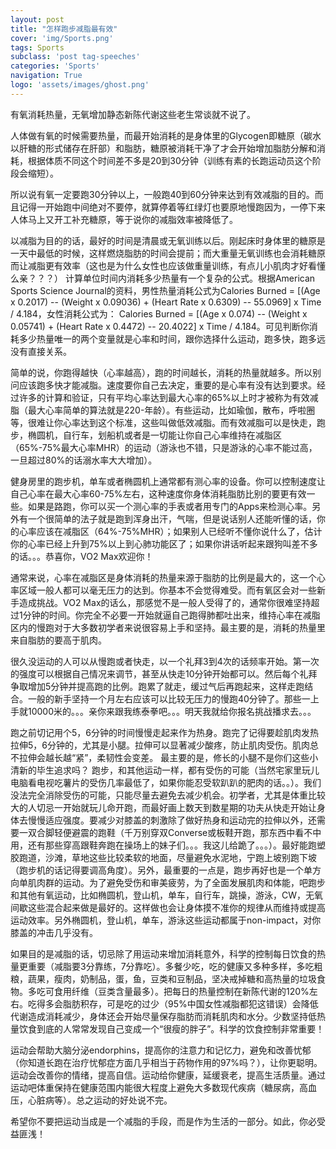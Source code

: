 ```yaml
---
layout: post
title: "怎样跑步减脂最有效"
cover: 'img/Sports.png'
tags: Sports
subclass: 'post tag-speeches'
categories: 'Sports'
navigation: True
logo: 'assets/images/ghost.png'
---
```


有氧消耗热量，无氧增加静态新陈代谢这些老生常谈就不说了。

人体做有氧的时候需要热量，而最开始消耗的是身体里的Glycogen即糖原（碳水以肝糖的形式储存在肝部）和脂肪，糖原被消耗干净了才会开始增加脂肪分解和消耗，根据体质不同这个时间差不多是20到30分钟（训练有素的长跑运动员这个阶段会缩短）。

所以说有氧一定要跑30分钟以上，一般跑40到60分钟来达到有效减脂的目的。而且记得一开始跑中间绝对不要停，就算停着等红绿灯也要原地慢跑因为，一停下来人体马上又开工补充糖原，等于说你的减脂效率被降低了。

以减脂为目的的话，最好的时间是清晨或无氧训练以后。刚起床时身体里的糖原是一天中最低的时候，这样燃烧脂肪的时间会提前；而大重量无氧训练也会消耗糖原而让减脂更有效率（这也是为什么女性也应该做重量训练，有点儿小肌肉才好看懂么亲？？？）
计算单位时间内消耗多少热量有一个复杂的公式。根据American Sports Science Journal的资料，男性热量消耗公式为Calories Burned = [(Age x 0.2017) -- (Weight x 0.09036) + (Heart Rate x 0.6309) -- 55.0969] x Time / 4.184，女性消耗公式为： Calories Burned = [(Age x 0.074) -- (Weight x 0.05741) + (Heart Rate x 0.4472) -- 20.4022] x Time / 4.184。可见判断你消耗多少热量唯一的两个变量就是心率和时间，跟你选择什么运动，跑多快，跑多远没有直接关系。

简单的说，你跑得越快（心率越高），跑的时间越长，消耗的热量就越多。所以别问应该跑多快才能减脂。速度要你自己去决定，重要的是心率有没有达到要求。经过许多的计算和验证，只有平均心率达到最大心率的65%以上时才被称为有效减脂（最大心率简单的算法就是220-年龄）。有些运动，比如瑜伽，散布，呼啦圈等，很难让你心率达到这个标准，这些叫做低效减脂。而有效减脂可以是快走，跑步，椭圆机，自行车，划船机或者是一切能让你自己心率维持在减脂区（65%-75%最大心率MHR）的运动（游泳也不错，只是游泳的心率不能过高，一旦超过80%的话溺水率大大增加）。

健身房里的跑步机，单车或者椭圆机上通常都有测心率的设备。你可以控制速度让自己心率在最大心率60-75%左右，这种速度你身体消耗脂肪比别的要更有效一些。如果是路跑，你可以买一个测心率的手表或者用专门的Apps来检测心率。另外有一个很简单的法子就是跑到浑身出汗，气喘，但是说话别人还能听懂的话，你的心率应该在减脂区（64%-75%MHR）；如果别人已经听不懂你说什么了，估计你的心率已经上升到75%以上到心肺功能区了；如果你讲话听起来跟狗叫差不多的话。。。恭喜你，VO2 Max欢迎你！

通常来说，心率在减脂区是身体消耗的热量来源于脂肪的比例是最大的，这一个心率区域一般人都可以毫无压力的达到。你基本不会觉得难受。而有氧区会对一些新手造成挑战。VO2 Max的话么，那感觉不是一般人受得了的，通常你很难坚持超过1分钟的时间。你完全不必要一开始就逼自己跑得肺都吐出来，维持心率在减脂区内的慢跑对于大多数初学者来说很容易上手和坚持。最主要的是，消耗的热量里来自脂肪的要高于肌肉。

很久没运动的人可以从慢跑或者快走，以一个礼拜3到4次的话频率开始。第一次的强度可以根据自己情况来调节，甚至从快走10分钟开始都可以。然后每个礼拜争取增加5分钟并提高跑的比例。跑累了就走，缓过气后再跑起来，这样走跑结合。一般的新手坚持一个月左右应该可以比较无压力的慢跑40分钟了。那些一上手就10000米的。。。亲你来跟我练泰拳吧。。。明天我就给你报名挑战播求去。。。

跑之前切记用个5，6分钟的时间慢慢走起来作为热身。跑完了记得要趁肌肉发热拉伸5，6分钟的，尤其是小腿。拉伸可以显著减少酸疼，防止肌肉受伤。肌肉总不拉伸会越长越“紧”，柔韧性会变差。 最主要的是，修长的小腿不是你们这些小清新的毕生追求吗？
跑步，和其他运动一样，都有受伤的可能（当然宅家里玩儿电脑看电视吃薯片的受伤几率最低了，如果你能忍受软趴趴的肥肉的话。。）。我们没法完全消除受伤的可能，只能尽量去避免去减少机会。初学者，尤其是体重比较大的人切忌一开始就玩儿命开跑，而最好画上数天到数星期的功夫从快走开始让身体去慢慢适应强度。要减少对膝盖的刺激除了做好热身和运动完的拉伸以外，还需要一双合脚轻便避震的跑鞋（千万别穿双Converse或板鞋开跑，那东西中看不中用，还有那些穿高跟鞋奔跑在操场上的妹子们。。。我这儿给跪了。。。）。最好能跑塑胶跑道，沙滩，草地这些比较柔软的地面，尽量避免水泥地，宁跑上坡别跑下坡（跑步机的话记得要调高角度）。另外，最重要的一点是，跑步再好也是一个单方向单肌肉群的运动。为了避免受伤和审美疲劳，为了全面发展肌肉和体能，吧跑步和其他有氧运动，比如椭圆机，登山机，单车，自行车，跳操，游泳，CW，无氧间歇这些混合起来做是最好的。这样做也会让身体摸不准你的规律从而维持或提高运动效率。另外椭圆机，登山机，单车，游泳这些运动都属于non-impact，对你膝盖的冲击几乎没有。

如果目的是减脂的话，切忌除了用运动来增加消耗意外，科学的控制每日饮食的热量更重要（减脂要3分靠练，7分靠吃）。多餐少吃，吃的健康又多种多样，多吃粗粮，蔬果，瘦肉，奶制品，蛋，鱼，豆类和豆制品，坚决戒掉糖和高热量的垃圾食物。多吃可食用纤维（豆类含量最多）。把每日的热量控制在新陈代谢的120%左右。吃得多会脂肪积存，可是吃的过少（95%中国女性减脂都犯这错误）会降低代谢造成消耗减少，身体还会开始尽量保存脂肪而消耗肌肉和水分。少数坚持低热量饮食到底的人常常发现自己变成一个“很瘦的胖子”。科学的饮食控制非常重要！

运动会帮助大脑分泌endorphins，提高你的注意力和记忆力，避免和改善忧郁（你知道长跑在治疗忧郁症方面几乎相当于药物作用的97%吗？），让你更聪明。运动会改善你的情绪，提高自信。运动给你健康，延缓衰老，提高生活质量。通过运动吧体重保持在健康范围内能很大程度上避免大多数现代疾病（糖尿病，高血压，心脏病等）。总之运动的好处说不完。

希望你不要把运动当成是一个减脂的手段，而是作为生活的一部分。如此，你必受益匪浅！
